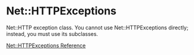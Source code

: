 # Net::HTTPExceptions

Net::HTTP exception class. You cannot use Net::HTTPExceptions directly;
instead, you must use its subclasses.

[Net::HTTPExceptions Reference](https://ruby-doc.org/stdlib-2.5.0/libdoc/net/http/rdoc/Net/HTTPExceptions.html)
